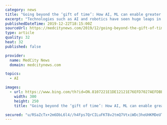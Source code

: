 ```yaml
---
category: news
title: "Going beyond the ‘gift of time’: How AI, ML can enable greater personalized care"
excerpt: "Technologies such as AI and robotics have seen huge leaps in development and deployment in recent years and there is therefore a need to ensure the medical field, and clinicians in particular, keep pace with the opportunities these technologies are driving. The progress in deep learning autocontouring for cancer treatment, whereby contours ..."
publishedDateTime: 2019-12-22T18:15:00Z
sourceUrl: https://medcitynews.com/2019/12/going-beyond-the-gift-of-time-how-ai-ml-can-enable-greater-personalized-care/
type: article
quality: 32
heat: 32
published: false

provider:
  name: MedCity News
  domain: medcitynews.com

topics:
  - AI

images:
  - url: https://www.bing.com/th?id=ON.8107221E1DE12121E76EFD7027AEFDBB
    width: 300
    height: 250
    title: "Going beyond the ‘gift of time’: How AI, ML can enable greater personalized care"

secured: "u/RSaZcTx+2m6DbL6l4//h4Fps7QrCILuFKT8v2tmQ7VtxiWDc3heUHKMDeUTvHdhrRrW8/X9utjs+X07G8YS2Ig/wDvM/Id6KlwWiGCFsvH29Cnyjcvqi0tOI3yZur8hOJTvvC8vrLWBXytX3vK5bmwijYt+Afpa3EXOi7o132lymXtvvxAiDtSU0WPzQhZp23kg3jvdssY8g8tmryAgA4o3xzh5Ctfy6tLQSP+uQyFHmReoP4/qF1MpLnZsClce+vJYv2Y+lL2jXWwnYposQ==;B8wTnL+AQcYnvMj0p6HRfA=="
---
```



